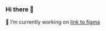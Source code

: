 ### Hi there 👋

🔭 I’m currently working on <a href="https://www.figma.com/file/uMdi8la7iEOapXjQzzQd8i/Kaczma?node-id=0%3A1&t=BlwcQB6AOFsCuM7c-1">link to figma</a>

<!--
**GrandeWaver/GrandeWaver** is a ✨ _special_ ✨ repository because its `README.md` (this file) appears on your GitHub profile.

Here are some ideas to get you started:

- 🔭 I’m currently working on ...
- 🌱 I’m currently learning ...
- 👯 I’m looking to collaborate on ...
- 🤔 I’m looking for help with ...
- 💬 Ask me about ...
- 📫 How to reach me: ...
- 😄 Pronouns: ...
- ⚡ Fun fact: ...
-->
